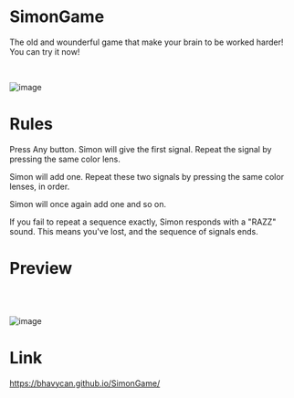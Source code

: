 # SimonGame
The old and wounderful game that make your brain to be worked harder! You can try it now!

<br>

![image](https://user-images.githubusercontent.com/94931828/190246236-8210d104-197a-423e-a8cf-fdbbf90a20a1.png)


# Rules

Press  Any button. Simon will give the first signal. Repeat the signal by pressing the same color lens.<br>

Simon will  add one. Repeat these two signals by pressing the same color lenses, in order.<br>

Simon will once again add one and so on.<br>

If you fail to repeat a sequence exactly, Simon responds with a "RAZZ" sound. This means you've lost, and the sequence of signals ends.<br>

# Preview
<br>
<br>

![image](https://user-images.githubusercontent.com/94931828/189793777-51eafa09-03d3-4752-81af-da89a328d8e9.png)



# Link

https://bhavycan.github.io/SimonGame/
